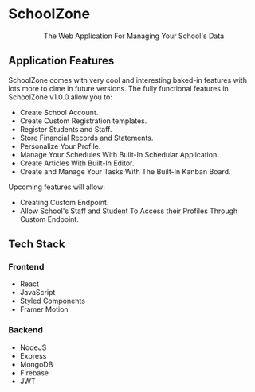 # SchoolZone



<p style="text-align: center">The Web Application For Managing Your School's Data</p>


## Application Features

SchoolZone comes with very cool and interesting baked-in features with lots more to cime in future versions. The fully functional features in SchoolZone v1.0.0 allow you to:

- Create School Account.
- Create Custom Registration templates.
- Register Students and Staff.
- Store Financial Records and Statements.
- Personalize Your Profile.
- Manage Your Schedules With Built-In Schedular Application.
- Create Articles With Built-In Editor.
- Create and Manage Your Tasks With The Built-In Kanban Board.

Upcoming features will allow:

- Creating Custom Endpoint.
- Allow School's Staff and Student To Access their Profiles Through Custom Endpoint.

## Tech Stack

### Frontend

- React
- JavaScript
- Styled Components
- Framer Motion

### Backend

- NodeJS
- Express
- MongoDB
- Firebase
- JWT
